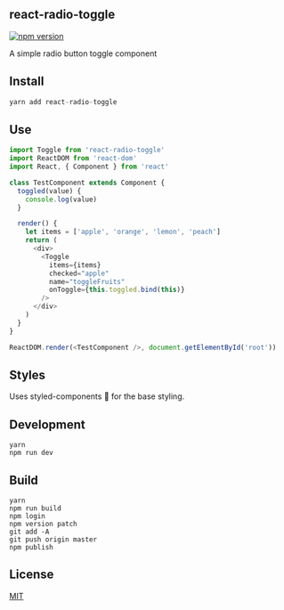 ## react-radio-toggle

[![npm version](https://badge.fury.io/js/react-radio-toggle.svg)](https://badge.fury.io/js/react-radio-toggle)

A simple radio button toggle component

## Install

``` js
yarn add react-radio-toggle
```

## Use

``` js
import Toggle from 'react-radio-toggle'
import ReactDOM from 'react-dom'
import React, { Component } from 'react'

class TestComponent extends Component {
  toggled(value) {
    console.log(value)
  }

  render() {
    let items = ['apple', 'orange', 'lemon', 'peach']
    return (
      <div>
        <Toggle
          items={items}
          checked="apple"
          name="toggleFruits"
          onToggle={this.toggled.bind(this)}
        />
      </div>
    )
  }
}

ReactDOM.render(<TestComponent />, document.getElementById('root'))
```

## Styles

Uses styled-components 💅 for the base styling.

## Development
    yarn
    npm run dev

## Build
    yarn
    npm run build
    npm login
    npm version patch
    git add -A
    git push origin master
    npm publish

## License

[MIT](http://isekivacenz.mit-license.org/)
